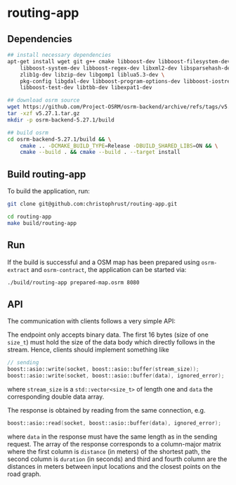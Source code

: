 # routing-app

## Dependencies

``` sh
## install necessary dependencies
apt-get install wget git g++ cmake libboost-dev libboost-filesystem-dev libboost-thread-dev \
    libboost-system-dev libboost-regex-dev libxml2-dev libsparsehash-dev libbz2-dev \
    zlib1g-dev libzip-dev libgomp1 liblua5.3-dev \
    pkg-config libgdal-dev libboost-program-options-dev libboost-iostreams-dev \
    libboost-test-dev libtbb-dev libexpat1-dev

## download osrm source
wget https://github.com/Project-OSRM/osrm-backend/archive/refs/tags/v5.27.1.tar.gz
tar -xzf v5.27.1.tar.gz
mkdir -p osrm-backend-5.27.1/build

## build osrm
cd osrm-backend-5.27.1/build && \
    cmake .. -DCMAKE_BUILD_TYPE=Release -DBUILD_SHARED_LIBS=ON && \
    cmake --build . && cmake --build . --target install
```


## Build routing-app

To build the application, run:
``` sh
git clone git@github.com:christophrust/routing-app.git

cd routing-app
make build/routing-app
```

## Run

If the build is successful and a OSM map has been prepared using `osrm-extract` and `osrm-contract`,
the application can be started via:

``` sh
./build/routing-app prepared-map.osrm 8080
```



## API


The communication with clients follows a very simple API:

The endpoint only accepts binary data. The first 16 bytes (size of one `size_t`) must hold
the size of the data body which directly follows in the stream. Hence, clients should implement something like

``` c++
// sending
boost::asio::write(socket, boost::asio::buffer(stream_size));
boost::asio::write(socket, boost::asio::buffer(data), ignored_error);
```

where `stream_size` is a `std::vector<size_t>` of length one and `data` the corresponding double data array.

The response is obtained by reading from the same connection, e.g.

``` c++
boost::asio::read(socket, boost::asio::buffer(data), ignored_error);
```
where `data` in the response must have the same length as in the sending request. The array of the  response corresponds to a column-major matrix where the first column is `distance` (in meters) of the shortest path, the second column is `duration` (in seconds) and third and fourth column are the distances in meters between input locations and the closest points on the road graph.


